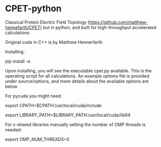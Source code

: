 # CPET-python

Classical Protein Electric Field Topology (https://github.com/matthew-hennefarth/CPET) but in python, and built for high-throughput accelerated calculations

Original code in C++ is by Matthew Hennerfarth

Installing:

pip install -e .

Upon installing, you will see the executable cpet.py available. This is the operating script for all calculations. An example options file is provided under source/options, and more details about the available options are below

For pycuda you might need:

export CPATH=$CPATH:/usr/local/cuda/include

export LIBRARY_PATH=$LIBRARY_PATH:/usr/local/cuda/lib64

For c-shared libraries manually setting the number of OMP threads is needed: 

export OMP_NUM_THREADS=0
